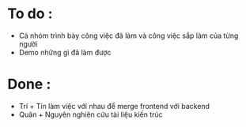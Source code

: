 # To do :
* Cả nhóm trình bày công việc đã làm và công việc sắp làm của từng người
* Demo những gì đã làm được

# Done :
* Trí + Tín làm việc với nhau để merge frontend với backend
* Quân + Nguyên nghiên cứu tài liệu kiến trúc
